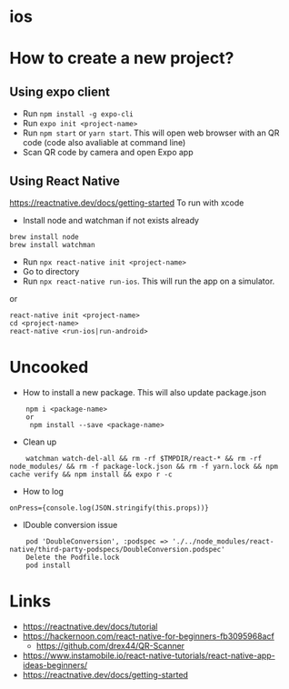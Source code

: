# ios

# How to create a new project?


## Using expo client
* Run `npm install -g expo-cli`
* Run `expo init <project-name>`
* Run `npm start` or `yarn start`. This will open web browser with an QR code (code also avaliable at command line)
* Scan QR code by camera and open Expo app

## Using React Native
https://reactnative.dev/docs/getting-started
To run with xcode
* Install node and watchman if not exists already
```
brew install node
brew install watchman
```
* Run `npx react-native init <project-name>`
* Go to directory
* Run `npx react-native run-ios`. This will run the app on a simulator.

or
```
react-native init <project-name>
cd <project-name>
react-native <run-ios|run-android>
```

# Uncooked

* How to install a new package. This will also update package.json
```
	npm i <package-name> 
	or
	 npm install --save <package-name>
```
* Clean up
```
	watchman watch-del-all && rm -rf $TMPDIR/react-* && rm -rf node_modules/ && rm -f package-lock.json && rm -f yarn.lock && npm cache verify && npm install && expo r -c
```
* How to log
```
onPress={console.log(JSON.stringify(this.props))}
```

* IDouble conversion issue
```
	pod 'DoubleConversion', :podspec => './../node_modules/react-native/third-party-podspecs/DoubleConversion.podspec'
	Delete the Podfile.lock
	pod install
```

# Links

* https://reactnative.dev/docs/tutorial
* https://hackernoon.com/react-native-for-beginners-fb3095968acf
	* https://github.com/drex44/QR-Scanner
* https://www.instamobile.io/react-native-tutorials/react-native-app-ideas-beginners/
* https://reactnative.dev/docs/getting-started

